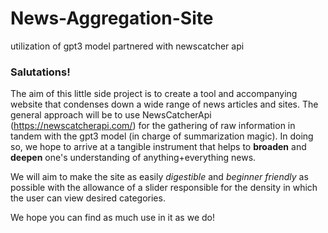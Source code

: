 # News-Aggregation-Site
utilization of gpt3 model partnered with newscatcher api 


### Salutations!
The aim of this little side project is to create a tool and accompanying website that condenses down a wide range of news articles and sites.
The general approach will be to use NewsCatcherApi (https://newscatcherapi.com/) for the gathering of raw information in tandem with the gpt3 model (in charge of summarization magic).
In doing so, we hope to arrive at a tangible instrument that helps to **broaden** and **deepen** one's understanding of anything+everything news.

We will aim to make the site as easily _digestible_ and _beginner friendly_ as possible with the allowance of a slider responsible for the density in which the user can view desired categories.

We hope you can find as much use in it as we do!
